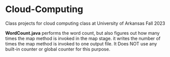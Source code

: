 # Cloud-Computing
Class projects for cloud computing class at University of Arkansas Fall 2023

**WordCount.java**  performs the word count, but also figures out how many times the map method is invoked in the map stage. it writes the number of times the map method is invoked  to one output file. It Does NOT use any built-in counter or global counter for this purpose. 
